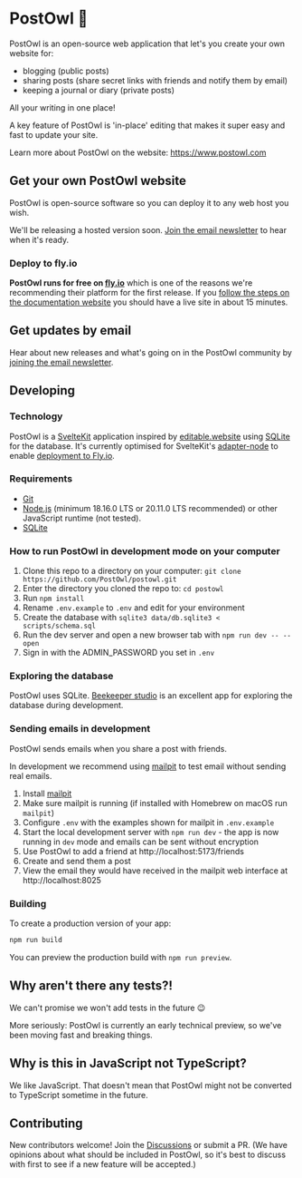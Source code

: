 # PostOwl 🦉

PostOwl is an open-source web application that let's you create your own website for:

- blogging (public posts)
- sharing posts (share secret links with friends and notify them by email)
- keeping a journal or diary (private posts)

All your writing in one place!

A key feature of PostOwl is 'in-place' editing that makes it super easy and fast to update your site.

Learn more about PostOwl on the website: https://www.postowl.com

## Get your own PostOwl website

PostOwl is open-source software so you can deploy it to any web host you wish.

We'll be releasing a hosted version soon. [Join the email newsletter](https://www.postowl.com/newsletter/) to hear when it's ready.

### Deploy to fly.io

**PostOwl runs for free on [fly.io](https://fly.io/)** which is one of the reasons we're recommending their platform for the first release. If you [follow the steps on the documentation website](https://www.postowl.com/docs/administration-guide/deploy/) you should have a live site in about 15 minutes.

## Get updates by email

Hear about new releases and what's going on in the PostOwl community by [joining the email newsletter](https://www.postowl.com/newsletter/).

## Developing

### Technology

PostOwl is a [SvelteKit](https://kit.svelte.dev/) application inspired by [editable.website](https://editable.website) using [SQLite](https://www.sqlite.org/) for the database. It's currently optimised for SvelteKit's [adapter-node](https://github.com/sveltejs/kit/tree/master/packages/adapter-node) to enable [deployment to Fly.io](#deployment-to-flyio).

### Requirements

- [Git](https://git-scm.com/)
- [Node.js](https://nodejs.org) (minimum 18.16.0 LTS or 20.11.0 LTS recommended) or other JavaScript runtime (not tested).
- [SQLite](https://www.sqlite.org)

### How to run PostOwl in development mode on your computer

1. Clone this repo to a directory on your computer: `git clone https://github.com/PostOwl/postowl.git`
1. Enter the directory you cloned the repo to: `cd postowl`
1. Run `npm install`
1. Rename `.env.example` to `.env` and edit for your environment
1. Create the database with `sqlite3 data/db.sqlite3 < scripts/schema.sql`
1. Run the dev server and open a new browser tab with `npm run dev -- --open`
1. Sign in with the ADMIN_PASSWORD you set in `.env`

### Exploring the database

PostOwl uses SQLite. [Beekeeper studio](https://github.com/beekeeper-studio/beekeeper-studio/releases) is an excellent app for exploring the database during development.

### Sending emails in development

PostOwl sends emails when you share a post with friends.

In development we recommend using [mailpit](https://github.com/axllent/mailpit) to test email without sending real emails.

1. Install [mailpit](https://github.com/axllent/mailpit)
1. Make sure mailpit is running (if installed with Homebrew on macOS run `mailpit`)
1. Configure `.env` with the examples shown for mailpit in `.env.example`
1. Start the local development server with `npm run dev` - the app is now running in `dev` mode and emails can be sent without encryption
1. Use PostOwl to add a friend at http://localhost:5173/friends
1. Create and send them a post
1. View the email they would have received in the mailpit web interface at http://localhost:8025

### Building

To create a production version of your app:

```bash
npm run build
```

You can preview the production build with `npm run preview`.

## Why aren't there any tests?!

We can't promise we won't add tests in the future 😉

More seriously: PostOwl is currently an early technical preview, so we've been moving fast and breaking things.

## Why is this in JavaScript not TypeScript?

We like JavaScript. That doesn't mean that PostOwl might not be converted to TypeScript sometime in the future.

## Contributing

New contributors welcome! Join the [Discussions](https://github.com/PostOwl/postowl/discussions/) or submit a PR. (We have opinions about what should be included in PostOwl, so it's best to discuss with first to see if a new feature will be accepted.)
